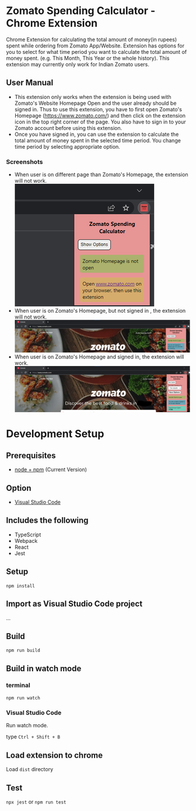# Zomato Spending Calculator - Chrome Extension

Chrome Extension for calculating the total amount of money(in rupees) spent while ordering from Zomato App/Website. Extension has options for you to select for what time period you want to calculate the total amount of money spent. (e.g. This Month, This Year or the whole history). This extension may currently only work for Indian Zomato users.

## User Manual 

* This extension only works when the extension is being used with Zomato's Website Homepage Open and the user already should be signed in. Thus to use this extension, you have to first open Zomato's Homepage (https://www.zomato.com/) and then click on the extension icon in the top right corner of the page. You also have to sign in to your Zomato account before using this extension.
* Once you have signed in, you can use the extension to calculate the total amount of money spent in the selected time period. You change time period by selecting appropriate option.

### Screenshots

* When user is on different page than Zomato's Homepage, the extension will not work. <br />
![Screenshot of Extension in different page than Zomato's Homepage](readme-pics/z1.png) <br />
* When user is on Zomato's Homepage, but not signed in , the extension will not work. <br />
![Screenshot of Extension when user is not signed in](readme-pics/z2.png) <br />
* When user is on Zomato's Homepage and signed in, the extension will work. <br />
![Screenshot of Extension when user is signed in](readme-pics/z3.png) <br />

# Development Setup

## Prerequisites

* [node + npm](https://nodejs.org/) (Current Version)

## Option

* [Visual Studio Code](https://code.visualstudio.com/)

## Includes the following

* TypeScript
* Webpack
* React
* Jest

## Setup

```
npm install
```

## Import as Visual Studio Code project

...

## Build

```
npm run build
```

## Build in watch mode

### terminal

```
npm run watch
```

### Visual Studio Code

Run watch mode.

type `Ctrl + Shift + B`

## Load extension to chrome

Load `dist` directory

## Test
`npx jest` or `npm run test`
